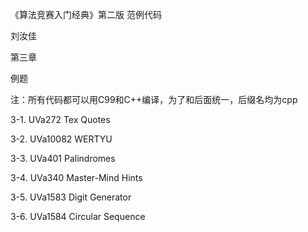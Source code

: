 《算法竞赛入门经典》第二版 范例代码

刘汝佳

第三章

例题

注：所有代码都可以用C99和C++编译，为了和后面统一，后缀名均为cpp

3-1. UVa272 Tex Quotes

3-2. UVa10082 WERTYU

3-3. UVa401 Palindromes

3-4. UVa340 Master-Mind Hints

3-5. UVa1583 Digit Generator

3-6. UVa1584 Circular Sequence
